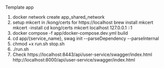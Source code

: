 Template app

1) docker network create app_shared_network
2) setup mkcert in /kong/certs for https://localhost
brew install mkcert
mkcert -install
cd kong/certs
mkcert localhost 127.0.0.1 ::1
3) docker compose -f app/docker-compose.dev.yml build
4) cd app/{service_name}, swag init --parseDependency --parseInternal
5) chmod +x run.sh stop.sh
6) ./run.sh
7) Check
https://localhost:8443/api/user-service/swagger/index.html
http://localhost:8000/api/user-service/swagger/index.html
